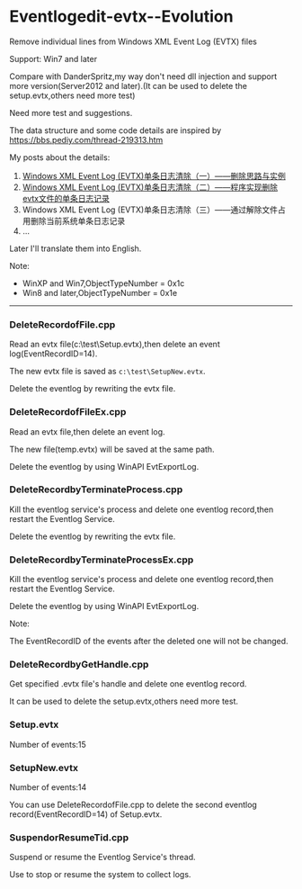 # Eventlogedit-evtx--Evolution
Remove individual lines from Windows XML Event Log (EVTX) files

Support: Win7 and later

Compare with DanderSpritz,my way don't need dll injection and support more version(Server2012 and later).(It can be used to delete the setup.evtx,others need more test)

Need more test and suggestions.

The data structure and some code details are inspired by https://bbs.pediy.com/thread-219313.htm

My posts about the details:

1. [Windows XML Event Log (EVTX)单条日志清除（一）——删除思路与实例](https://3gstudent.github.io/3gstudent.github.io/Windows-XML-Event-Log-(EVTX)%E5%8D%95%E6%9D%A1%E6%97%A5%E5%BF%97%E6%B8%85%E9%99%A4-%E4%B8%80-%E5%88%A0%E9%99%A4%E6%80%9D%E8%B7%AF%E4%B8%8E%E5%AE%9E%E4%BE%8B/)
2. [Windows XML Event Log (EVTX)单条日志清除（二）——程序实现删除evtx文件的单条日志记录](https://3gstudent.github.io/3gstudent.github.io/Windows-XML-Event-Log-(EVTX)%E5%8D%95%E6%9D%A1%E6%97%A5%E5%BF%97%E6%B8%85%E9%99%A4-%E4%BA%8C-%E7%A8%8B%E5%BA%8F%E5%AE%9E%E7%8E%B0%E5%88%A0%E9%99%A4evtx%E6%96%87%E4%BB%B6%E7%9A%84%E5%8D%95%E6%9D%A1%E6%97%A5%E5%BF%97%E8%AE%B0%E5%BD%95/)
3. Windows XML Event Log (EVTX)单条日志清除（三）——通过解除文件占用删除当前系统单条日志记录
4. ...

Later I'll translate them into English.

Note:

- WinXP and Win7,ObjectTypeNumber = 0x1c
- Win8 and later,ObjectTypeNumber = 0x1e

---

### DeleteRecordofFile.cpp

Read an evtx file(c:\\test\\Setup.evtx),then delete an event log(EventRecordID=14).

The new evtx file is saved as `c:\test\SetupNew.evtx`.

Delete the eventlog by rewriting the evtx file.

### DeleteRecordofFileEx.cpp

Read an evtx file,then delete an event log.

The new file(temp.evtx) will be saved at the same path.

Delete the eventlog by using WinAPI EvtExportLog.

### DeleteRecordbyTerminateProcess.cpp

Kill the eventlog service's process and delete one eventlog record,then restart the Eventlog Service.

Delete the eventlog by rewriting the evtx file.

### DeleteRecordbyTerminateProcessEx.cpp

Kill the eventlog service's process and delete one eventlog record,then restart the Eventlog Service.

Delete the eventlog by using WinAPI EvtExportLog.

Note:

The EventRecordID of the events after the deleted one will not be changed.

### DeleteRecordbyGetHandle.cpp

Get specified .evtx file's handle and delete one eventlog record.

It can be used to delete the setup.evtx,others need more test.

### Setup.evtx

Number of events:15

### SetupNew.evtx

Number of events:14

You can use DeleteRecordofFile.cpp to delete the second eventlog record(EventRecordID=14) of Setup.evtx.

### SuspendorResumeTid.cpp

Suspend or resume the Eventlog Service's thread.

Use to stop or resume the system to collect logs.

